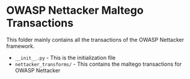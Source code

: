 OWASP Nettacker Maltego Transactions
=======================
This folder mainly contains all the transactions of the OWASP Nettacker framework.
* `__init__.py` - This is the initialization file
* `nettacker_transforms/` - This contains the maltego transactions for OWASP Nettacker